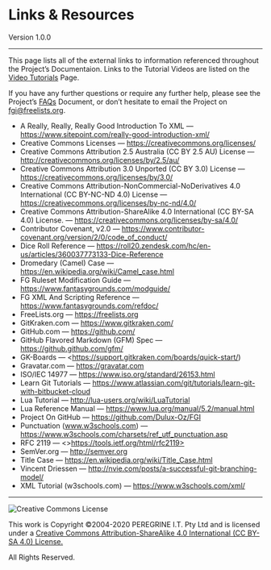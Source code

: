 # Links &amp; Resources

Version 1.0.0

---

This page lists all of the external links to information referenced throughout the Project&rsquo;s Documentaion. Links to the Tutorial Videos are listed on the [Video Tutorials](https://github.com/Dulux-Oz/FGI/Project_Documentation/Video_Tutorials.md) Page.

If you have any further questions or require any further help, please see the Project&rsquo;s [FAQs](https://github.com/Dulux-Oz/FGI/tree/master/Project_Documentation/FAQs.md) Document, or don&rsquo;t hesitate to email the Project on <fgi@freelists.org>.

- A Really, Really, Really Good Introduction To XML &mdash; <https://www.sitepoint.com/really-good-introduction-xml/>
- Creative Commons Licenses &mdash; <https://creativecommons.org/licenses/>
- Creative Commons Attribution 2.5 Australia (CC BY 2.5 AU) License &mdash; <http://creativecommons.org/licenses/by/2.5/au/>
- Creative Commons Attribution 3.0 Unported (CC BY 3.0) License &mdash; <https://creativecommons.org/licenses/by/3.0/>
- Creative Commons Attribution-NonCommercial-NoDerivatives 4.0 International (CC BY-NC-ND 4.0) License &mdash; <https://creativecommons.org/licenses/by-nc-nd/4.0/>
- Creative Commons Attribution-ShareAlike 4.0 International (CC BY-SA 4.0) License. &mdash; <https://creativecommons.org/licenses/by-sa/4.0/>
- Contributor Covenant, v2.0 &mdash; <https://www.contributor-covenant.org/version/2/0/code_of_conduct/>
- Dice Roll Reference &mdash; <https://roll20.zendesk.com/hc/en-us/articles/360037773133-Dice-Reference>
- Dromedary (Camel) Case &mdash; <https://en.wikipedia.org/wiki/Camel_case.html>
- FG Ruleset Modification Guide &mdash; <https://www.fantasygrounds.com/modguide/>
- FG XML And Scripting Reference &mdash; <https://www.fantasygrounds.com/refdoc/>
- FreeLists.org &mdash; <https://freelists.org>
- GitKraken.com &mdash; <https://www.gitkraken.com/>
- GitHub.com &mdash; <https://github.com/>
- GitHub Flavored Markdown (GFM) Spec &mdash; <https://github.github.com/gfm/>
- GK-Boards &mdash; <https://support.gitkraken.com/boards/quick-start/)
- Gravatar.com &mdash; <https://gravatar.com>
- ISO/IEC 14977 &mdash; <https://www.iso.org/standard/26153.html>
- Learn Git Tutorials &mdash; <https://www.atlassian.com/git/tutorials/learn-git-with-bitbucket-cloud>
- Lua Tutorial &mdash; <http://lua-users.org/wiki/LuaTutorial>
- Lua Reference Manual &mdash; <https://www.lua.org/manual/5.2/manual.html>
- Project On GitHub &mdash; <https://github.com/Dulux-Oz/FGI>
- Punctuation (www.w3schools.com) &mdash; <https://www.w3schools.com/charsets/ref_utf_punctuation.asp>
- RFC 2119 &mdash; <>https://tools.ietf.org/html/rfc2119>
- SemVer.org &mdash; <http://semver.org>
- Title Case &mdash; <https://en.wikipedia.org/wiki/Title_Case.html>
- Vincent Driessen &mdash; <http://nvie.com/posts/a-successful-git-branching-model/>
- XML Tutorial (w3schools.com) &mdash; <https://www.w3schools.com/xml/>

---

![Creative Commons License](https://i.creativecommons.org/l/by-sa/4.0/88x31.png "Creative Commons License")

This work is Copyright &copy;2004-2020 PEREGRINE I.T. Pty Ltd and is licensed under a [Creative Commons Attribution-ShareAlike 4.0 International (CC BY-SA 4.0) License.](https://creativecommons.org/licenses/by-sa/4.0/)

All Rights Reserved.
